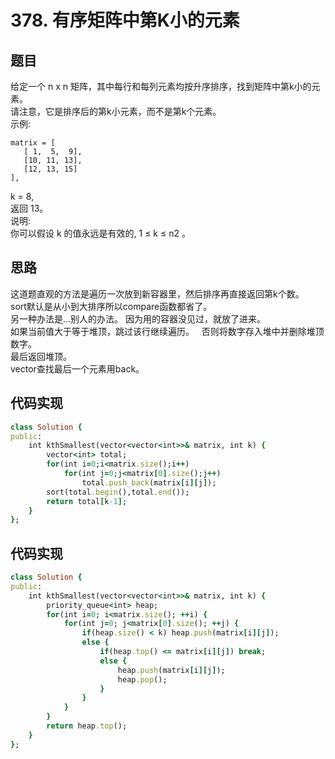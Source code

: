 # 378. 有序矩阵中第K小的元素
## 题目
给定一个 n x n 矩阵，其中每行和每列元素均按升序排序，找到矩阵中第k小的元素。       
请注意，它是排序后的第k小元素，而不是第k个元素。      
示例:      
```
matrix = [
   [ 1,  5,  9],
   [10, 11, 13],
   [12, 13, 15]
],
```
k = 8,        
返回 13。       
说明:       
你可以假设 k 的值永远是有效的, 1 ≤ k ≤ n2 。       
## 思路
这道题直观的方法是遍历一次放到新容器里，然后排序再直接返回第k个数。     
sort默认是从小到大排序所以compare函数都省了。      
另一种办法是…别人的办法。
因为用的容器没见过，就放了进来。    
如果当前值大于等于堆顶，跳过该行继续遍历。   
否则将数字存入堆中并删除堆顶数字。   
最后返回堆顶。    
vector查找最后一个元素用back。
## 代码实现
```ruby
class Solution {
public:
    int kthSmallest(vector<vector<int>>& matrix, int k) {
        vector<int> total;
        for(int i=0;i<matrix.size();i++)
            for(int j=0;j<matrix[0].size();j++)
                total.push_back(matrix[i][j]);
        sort(total.begin(),total.end());
        return total[k-1];
    }
};
```
## 代码实现
```ruby
class Solution {
public:
    int kthSmallest(vector<vector<int>>& matrix, int k) {
        priority_queue<int> heap;
        for(int i=0; i<matrix.size(); ++i) {
            for(int j=0; j<matrix[0].size(); ++j) {
                if(heap.size() < k) heap.push(matrix[i][j]);
                else {
                    if(heap.top() <= matrix[i][j]) break;
                    else {
                        heap.push(matrix[i][j]);
                        heap.pop();
                    }
                }
            }
        }
        return heap.top();
    }
};
```
